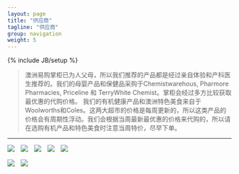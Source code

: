 ```yaml
---
layout: page
title: "供应商"
tagline: "供应商"
group: navigation
weight: 5
---
```

{% include JB/setup %}

<style type="text/css">
	.brands a {
		padding-right: 10px;
	}
</style>

> 澳洲易购掌柜已为人父母，所以我们推荐的产品都是经过亲自体验和产科医生推荐的。我们的母婴产品和保健品采购于Chemistwarehous, Pharmore Pharmacies, Priceline 和 TerryWhite Chemist。掌柜会经过多方比较获取最优惠的代购价格。 我们的有机健康产品和澳洲特色美食来自于Woolworths和Coles。这两大超市的价格是每周更新的，所以这类产品的价格会有周期性浮动。我们会根据当周最新最优惠的价格来代购的，所以请在选购有机产品和特色美食时注意当周特价，尽早下单。

<hr>

<p class="brands">
	<a target="_blank" href="http://www.swisse.com/au"><img src="http://www.swisse.com/Static/Australia/Images/Nav/logo.gif"></a>
	<a target="_blank" href="http://www.naturesown.com.au"><img src="http://www.naturesown.com.au/wp-content/themes/naturesown/img/naturesown-logo.png"></a>
	<a target="_blank" href="http://www.bayer.com.au"><img src="http://www.bayer.com.au/html/images/main/bayer_logo.gif"></a>
	<a target="_blank" href="http://www.healthycare.com.au"><img src="http://www.healthycare.com.au/images/logo.jpg"></a>
	<a target="_blank" href="http://www.blackmores.com.au"><img src="http://www.blackmores.com.au/Standard.Website/Images/TodaysTheDay/logo_blackmores_header_white_bg_new.gif"></a>
</p>

<p class="brands">
	<a target="_blank" href="http://www.aveeno.com.au"><img src="http://www.aveeno.com.au/sites/default/files/images/layout/logo.gif"></a>
	<a target="_blank" href="http://www.gaiaskinnaturals.com"><img src="http://www.gaiaskinnaturals.com/skin1/images/gaia-skin+body-logo-small.jpg"></a>
</p>